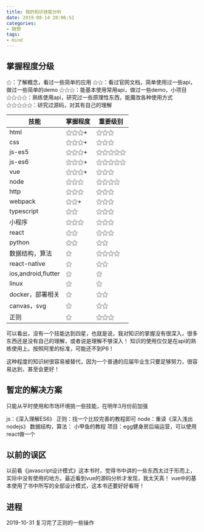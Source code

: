 ```yaml
---
title: 我的知识技能分析
date: 2019-08-14 20:06:51
categories:
- 随想
tags:
- mind
---
```


## 掌握程度分级
⚝：了解概念，看过一些简单的应用
⚝⚝：看过官网文档，简单使用过一些api，做过一些简单的demo
⚝⚝⚝：能基本使用常用api，做过一些demo，小项目
⚝⚝⚝⚝：熟练使用api，研究过一些原理性东西，能魔改各种使用方式
⚝⚝⚝⚝⚝：研究过源码，对其有自己的理解

|  技能   | 掌握程度  | 重要级别 |
|  ----  | ----  | ----  |
| html  | ⚝⚝⚝+ | ⚝⚝⚝  |
| css  | ⚝⚝⚝+ | ⚝⚝⚝  |
| js-es5  | ⚝⚝⚝+ | ⚝⚝⚝⚝⚝  |
| js-es6  | ⚝⚝⚝+ | ⚝⚝⚝⚝⚝  |
| vue  | ⚝⚝⚝+ | ⚝⚝⚝  |
| node  | ⚝⚝⚝ | ⚝⚝⚝⚝  |
| http  | ⚝⚝⚝ | ⚝⚝⚝  |
| webpack  | ⚝⚝+ | ⚝⚝⚝  |
| typescript  | ⚝⚝ | ⚝⚝⚝  |
| 小程序  | ⚝⚝⚝ | ⚝⚝⚝  |
| react  | ⚝⚝ | ⚝⚝⚝  |
| python  | ⚝⚝ | ⚝⚝  |
| 数据结构，算法 | ⚝ | ⚝⚝⚝⚝  |
| react-native  | ⚝ | ⚝⚝  |
| ios,android,flutter  | ⚝ | ⚝  |
| linux  | ⚝ | ⚝  |
| docker，部署相关  | ⚝ | ⚝⚝  |
| canvas，svg  | ⚝ | ⚝⚝  |
| 正则  | ⚝ | ⚝⚝⚝  |

可以看出，没有一个技能达到四星，也就是说，我对知识的掌握没有很深入，很多东西还是没有自己的理解，或者说是理解不够深入！
知识的使用仅仅是在api的熟练使用上。按照阿里的标准，可能还不到P6！

这种程度的知识树很容易被替代，因为一个普通的应届毕业生只要足够努力，很容易达到，甚至会更好！

## 暂定的解决方案

只能从平时使用和市场环境挑一些技能，在明年3月份前加强

js：《深入理解ES6》
正则：找一个比较完善的教程即可
node：重读《深入浅出nodejs》
数据结构，算法： 小甲鱼的教程
项目：egg健身房后端运营，可以使用react做一个

## 以前的误区

以前看《javascript设计模式》这本书时，觉得书中讲的一些东西太过于形而上，实际中没有使用的地方。最近看到vue的源码分析才发现，我太天真！
vue中的基本使用了书中所写的全部设计模式，这本书还要好好看呀！


## 进程

2019-10-31 复习完了正则的一些操作